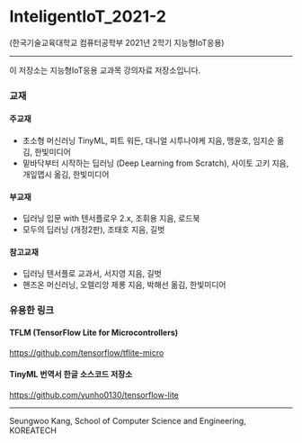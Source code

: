 # InteligentIoT_2021-2
(한국기술교육대학교 컴퓨터공학부 2021년 2학기 지능형IoT응용) 

---
이 저장소는 지능형IoT응용 교과목 강의자료 저장소입니다.

### 교재
#### 주교재
- 초소형 머신러닝 TinyML, 피트 워든, 대니얼 시투나야케 지음, 맹윤호, 임지순 옮김, 한빛미디어
- 밑바닥부터 시작하는 딥러닝 (Deep Learning from Scratch), 사이토 고키 지음, 개잎맵시 옮김, 한빛미디어
#### 부교재
- 딥러닝 입문 with 텐서플로우 2.x, 조휘용 지음, 로드북
- 모두의 딥러닝 (개정2판), 조태호 지음, 길벗
#### 참고교재
- 딥러닝 텐서플로 교과서, 서지영 지음, 길벗
- 핸즈온 머신러닝, 오렐리앙 제롱 지음, 박해선 옮김, 한빛미디어

### 유용한 링크
#### TFLM (TensorFlow Lite for Microcontrollers)
https://github.com/tensorflow/tflite-micro
#### TinyML 번역서 한글 소스코드 저장소
https://github.com/yunho0130/tensorflow-lite

---
Seungwoo Kang, School of Computer Science and Engineering, KOREATECH
